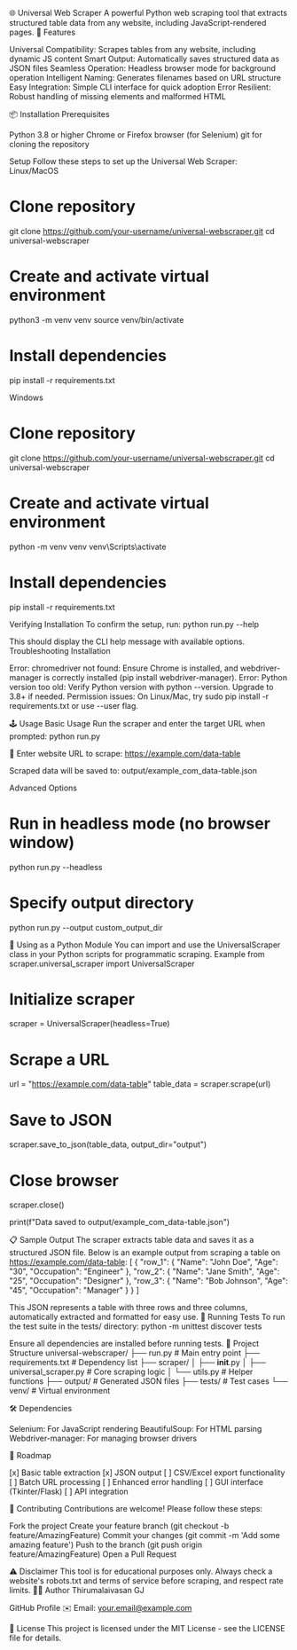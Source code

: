 🌐 Universal Web Scraper
A powerful Python web scraping tool that extracts structured table data from any website, including JavaScript-rendered pages.
🚀 Features

Universal Compatibility: Scrapes tables from any website, including dynamic JS content
Smart Output: Automatically saves structured data as JSON files
Seamless Operation: Headless browser mode for background operation
Intelligent Naming: Generates filenames based on URL structure
Easy Integration: Simple CLI interface for quick adoption
Error Resilient: Robust handling of missing elements and malformed HTML

📦 Installation
Prerequisites

Python 3.8 or higher
Chrome or Firefox browser (for Selenium)
git for cloning the repository

Setup
Follow these steps to set up the Universal Web Scraper:
Linux/MacOS
# Clone repository
git clone https://github.com/your-username/universal-webscraper.git
cd universal-webscraper

# Create and activate virtual environment
python3 -m venv venv
source venv/bin/activate

# Install dependencies
pip install -r requirements.txt

Windows
# Clone repository
git clone https://github.com/your-username/universal-webscraper.git
cd universal-webscraper

# Create and activate virtual environment
python -m venv venv
venv\Scripts\activate

# Install dependencies
pip install -r requirements.txt

Verifying Installation
To confirm the setup, run:
python run.py --help

This should display the CLI help message with available options.
Troubleshooting Installation

Error: chromedriver not found: Ensure Chrome is installed, and webdriver-manager is correctly installed (pip install webdriver-manager).
Error: Python version too old: Verify Python version with python --version. Upgrade to 3.8+ if needed.
Permission issues: On Linux/Mac, try sudo pip install -r requirements.txt or use --user flag.

🕹️ Usage
Basic Usage
Run the scraper and enter the target URL when prompted:
python run.py

🔗 Enter website URL to scrape: https://example.com/data-table

Scraped data will be saved to:
output/example_com_data-table.json

Advanced Options
# Run in headless mode (no browser window)
python run.py --headless

# Specify output directory
python run.py --output custom_output_dir

🐍 Using as a Python Module
You can import and use the UniversalScraper class in your Python scripts for programmatic scraping.
Example
from scraper.universal_scraper import UniversalScraper

# Initialize scraper
scraper = UniversalScraper(headless=True)

# Scrape a URL
url = "https://example.com/data-table"
table_data = scraper.scrape(url)

# Save to JSON
scraper.save_to_json(table_data, output_dir="output")

# Close browser
scraper.close()

print(f"Data saved to output/example_com_data-table.json")

📋 Sample Output
The scraper extracts table data and saves it as a structured JSON file. Below is an example output from scraping a table on https://example.com/data-table:
[
  {
    "row_1": {
      "Name": "John Doe",
      "Age": "30",
      "Occupation": "Engineer"
    },
    "row_2": {
      "Name": "Jane Smith",
      "Age": "25",
      "Occupation": "Designer"
    },
    "row_3": {
      "Name": "Bob Johnson",
      "Age": "45",
      "Occupation": "Manager"
    }
  }
]

This JSON represents a table with three rows and three columns, automatically extracted and formatted for easy use.
🧪 Running Tests
To run the test suite in the tests/ directory:
python -m unittest discover tests

Ensure all dependencies are installed before running tests.
📂 Project Structure
universal-webscraper/
├── run.py                 # Main entry point
├── requirements.txt       # Dependency list
├── scraper/
│   ├── __init__.py
│   ├── universal_scraper.py  # Core scraping logic
│   └── utils.py          # Helper functions
├── output/                # Generated JSON files
├── tests/                 # Test cases
└── venv/                  # Virtual environment

🛠️ Dependencies

Selenium: For JavaScript rendering
BeautifulSoup: For HTML parsing
Webdriver-manager: For managing browser drivers

📅 Roadmap

[x] Basic table extraction
[x] JSON output
[ ] CSV/Excel export functionality
[ ] Batch URL processing
[ ] Enhanced error handling
[ ] GUI interface (Tkinter/Flask)
[ ] API integration

🤝 Contributing
Contributions are welcome! Please follow these steps:

Fork the project
Create your feature branch (git checkout -b feature/AmazingFeature)
Commit your changes (git commit -m 'Add some amazing feature')
Push to the branch (git push origin feature/AmazingFeature)
Open a Pull Request

⚠️ Disclaimer
This tool is for educational purposes only. Always check a website's robots.txt and terms of service before scraping, and respect rate limits.
👨‍💻 Author
Thirumalaivasan GJ

GitHub Profile
✉️ Email: your.email@example.com

📜 License
This project is licensed under the MIT License - see the LICENSE file for details.
